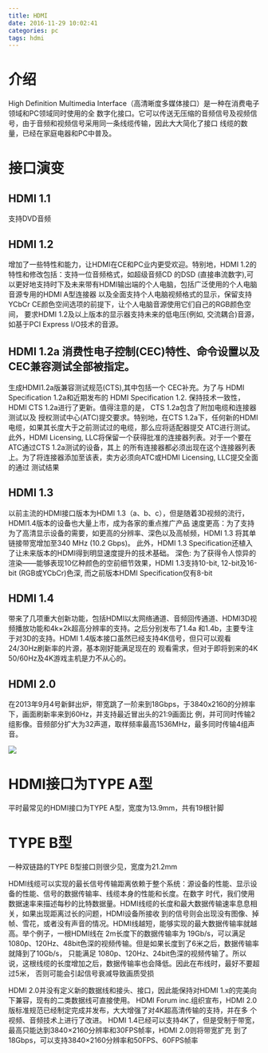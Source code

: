 ```yaml
---
title: HDMI
date: 2016-11-29 10:02:41
categories: pc
tags: hdmi
---
```

# 介绍
High Definition Multimedia Interface（高清晰度多媒体接口）是一种在消费电子领域和PC领域同时使用的全
数字化接口。它可以传送无压缩的音频信号及视频信号，由于音频和视频信号采用同一条线缆传输，因此大大简化了接口
线缆的数量，已经在家庭电器和PC中普及。

<!--more-->

# 接口演变
## HDMI 1.1
支持DVD音频

## HDMI 1.2
增加了一些特性和能力，让HDMI在CE和PC业内更受欢迎。特别地，HDMI 1.2的特性和修改包括：支持一位音频格式，如超级音频CD
的DSD (直接串流数字),可以更好地支持时下及未来带有HDMI输出端的个人电脑，包括广泛使用的个人电脑音源专用的HDMI A型连接器
以及全面支持个人电脑视频格式的显示，保留支持YCbCr CE颜色空间选项的前提下，让个人电脑音源使用它们自己的RGB颜色空间， 
要求HDMI 1.2及以上版本的显示器支持未来的低电压(例如, 交流耦合)音源，如基于PCI Express I/O技术的音源。                    

## HDMI 1.2a                                                                                                                                 消费性电子控制(CEC)特性、命令设置以及CEC兼容测试全部被指定。
生成HDMI1.2a版兼容测试规范(CTS),其中包括一个 CEC补充。为了与 HDMI Specification 1.2a和近期发布的 HDMI 
Specification 1.2. 保持技术一致性，HDMI CTS 1.2a进行了更新。值得注意的是， CTS 1.2a包含了附加电缆和连接器测试以及
授权测试中心(ATC)提交要求。特别地，在CTS 1.2a下，任何新的HDMI电缆，如果其长度大于之前测试过的电缆，那么应将适配器提交
ATC进行测试。此外，HDMI Licensing, LLC将保留一个获得批准的连接器列表。对于一个要在ATC通过CTS 1.2a测试的设备，其上
的所有连接器都必须出现在这个连接器列表上。为了将连接器添加至该表，卖方必须向ATC或HDMI Licensing, LLC提交全面的通过
测试结果

## HDMI 1.3
以前主流的HDMI接口版本为HDMI 1.3（a、b、c），但是随着3D视频的流行，HDMI1.4版本的设备也大量上市，成为各家的重点推广产品
速度更高：为了支持为了高清显示设备的需要，如更高的分辨率、深色以及高帧频，HDMI 1.3 将其单链接带宽增加至340 MHz (10.2 Gbps)。
此外，HDMI 1.3 Specification还植入了让未来版本的HDMI得到明显速度提升的技术基础。
深色: 为了获得令人惊异的渲染——能够表现10亿种颜色的空前细节效果，HDMI 1.3支持10-bit, 12-bit及16-bit (RGB或YCbCr)色深,
而之前版本HDMI Specification仅有8-bit

## HDMI 1.4
带来了几项重大创新功能，包括HDMI以太网络通道、音频回传通道、HDMI3D视频播放功能和4k×2k超高分辨率的支持。之后分别发布了1.4a
和1.4b，主要专注于对3D的支持。HDMI 1.4版本接口虽然已经支持4K信号，但只可以观看24/30Hz刷新率的片源，基本刚好能满足现在的
观看需求，但对于即将到来的4K 50/60Hz及4K游戏主机是力不从心的。

## HDMI 2.0
在2013年9月4号新鲜出炉，带宽跳了一阶来到18Gbps，于3840x2160的分辨率下，画面刷新率来到60Hz，并支持最近冒出头的21:9画面比
例，并可同时传输2组影像。音频部分扩大为32声道，取样频率最高1536MHz，最多同时传输4组声音。

![](http://ww2.sinaimg.cn/mw690/69045600gw1faa30128vrj20hs0lztai.jpg)

# HDMI接口为TYPE A型
平时最常见的HDMI接口为TYPE A型，宽度为13.9mm，共有19根针脚

# TYPE B型
一种双链路的TYPE B型接口则很少见，宽度为21.2mm

HDMI线缆可以实现的最长信号传输距离依赖于整个系统：源设备的性能、显示设备的性能、信号的数据传输率、线缆本身的性能和长度。在数字
时代，我们使用数据速率来描述每秒的比特数据量。HDMI线缆的长度和最大数据传输速率息息相关，如果出现距离过长的问题，HDMI设备所接收
到的信号则会出现没有图像、掉帧、雪花，或者没有声音的情况。HDMI线越短，能够实现的最大数据传输率就越高。举个例子，一根HDMI线在
2m长度下的数据传输率为 19Gb/s，可以满足1080p、120Hz、48bit色深的视频传输。但是如果长度到了6米之后，数据传输率就降到了10Gb/s，
只能满足 1080p、120Hz、24bit色深的视频传输了。所以说，这根线缆的长度增加之后，数据传输率也会降低。因此在布线时，最好不要超过5米，
否则可能会引起信号衰减导致画质受损


HDMI 2.0并没有定义新的数据线和接头、接口，因此能保持对HDMI 1.x的完美向下兼容，现有的二类数据线可直接使用。
HDMI Forum inc.组织宣布，HDMI 2.0版标准规范已经制定完成并发布，大大增强了对4K超高清传输的支持，并在多
个视频、音频技术上进行了改进。
HDMI 1.4已经可以支持4K了，但是受制于带宽，最高只能达到3840×2160分辨率和30FPS帧率，HDMI 2.0则将带宽扩充
到了18Gbps，可以支持3840×2160分辨率和50FPS、60FPS帧率

